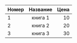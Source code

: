 Номер | Название | Цена
------|:--------:|------:
1     | книга 1  | 10
2     | книга 2  | 20
3     | книга 3  | 30
